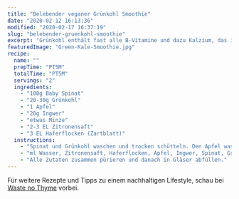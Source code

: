 ```yaml
---
title: "Belebender veganer Grünkohl Smoothie"
date: "2020-02-12 16:13:36"
modified: "2020-02-17 16:37:19"
slug: "belebender-gruenkohl-smoothie"
excerpt: "Grünkohl enthält fast alle B-Vitamine und dazu Kalzium, das in Kombination mit dem enthaltenen Vitamin C den Stoffwechsel antreibt. Er wirkt vitalisierend und hilft, die Cholesterin- und Fettkonzentration im Blut zu senken. Zudem versorgt Kale den Körper mit Ballaststoffen, die eine normale Darmfunktion unterstützen. "
featuredImage: "Green-Kale-Smoothie.jpg"
recipe:
  name: ""
  prepTime: "PT5M"
  totalTime: "PT5M"
  servings: "2"
  ingredients:
    - "100g Baby Spinat"
    - "20-30g Grünkohl"
    - "1 Apfel"
    - "20g Ingwer"
    - "etwas Minze"
    - "2-3 EL Zitronensaft"
    - "3 EL Haferflocken (Zartblatt)"
  instructions:
    - "Spinat und Grünkohl waschen und trocken schütteln. Den Apfel waschen und in Stücke schneiden, ebenso den Ingwer gut waschen und klein schneiden (am besten mit der Schale verwenden, denn hier sitzen die meisten Vitamine)."
    - "ml Wasser, Zitronensaft, Haferflocken, Apfel, Ingwer, Spinat, Grünkohl und die Hälfte der Minzblätter in einen Hochleistungsmixer geben."
    - "Alle Zutaten zusammen pürieren und danach in Gläser abfüllen."
---
```


Für weitere Rezepte und Tipps zu einem nachhaltigen Lifestyle, schau bei [Waste no Thyme](https://wastenothyme.com) vorbei.